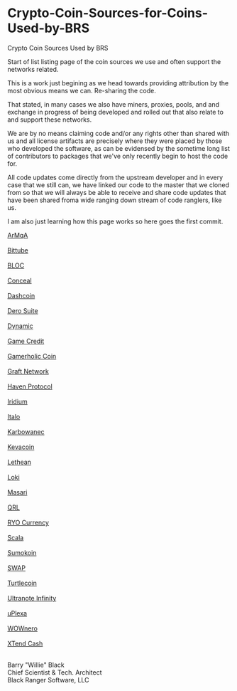 # Crypto-Coin-Sources-for-Coins-Used-by-BRS
Crypto Coin Sources Used by BRS

Start of list listing page of the coin sources we use and often support the networks related.

This is a work just begining as we head towards providing attribution by the most obvious means we can. Re-sharing the code.

That stated, in many cases we also have miners, proxies, pools, and and exchange in progress of being developed and rolled out that also relate to and support these networks.

We are by no means claiming code and/or any rights other than shared with us and all license artifacts are precisely where they were placed by those who developed the software, as can be evidensed by the sometime long list of contributors to packages that we've only recently begin to host the code for.

All code updates come directly from the upstream developer and in every case that we still can, we have linked our code to the master that we cloned from so that we will always be able to receive and share code updates that have been shared froma wide ranging down stream of code ranglers, like us.

I am also just learning how this page works so here goes the first commit.

<A HREF="">ArMqA</A><BR><BR>
<A HREF="">Bittube</A><BR><BR>
<A HREF="">BLOC</A><BR><BR>
<A HREF="">Conceal</A><BR><BR>
<A HREF="">Dashcoin</A><BR><BR>
<A HREF="">Dero Suite</A><BR><BR>
<A HREF="">Dynamic</A><BR><BR>
<A HREF="">Game Credit</A><BR><BR>
<A HREF="">Gamerholic Coin</A><BR><BR>
<A HREF="">Graft Network</A><BR><BR>
<A HREF="">Haven Protocol</A><BR><BR>
<A HREF="">Iridium</A><BR><BR>
<A HREF="">Italo</A><BR><BR>
<A HREF="">Karbowanec</A><BR><BR>
<A HREF="">Kevacoin</A><BR><BR>
<A HREF="">Lethean</A><BR><BR>
<A HREF="">Loki</A><BR><BR>
<A HREF="">Masari</A><BR><BR>
<A HREF="">QRL</A><BR><BR>
<A HREF="">RYO Currency</A><BR><BR>
<A HREF="">Scala</A><BR><BR>
<A HREF="">Sumokoin</A><BR><BR>
<A HREF="">SWAP</A><BR><BR>
<A HREF="">Turtlecoin</A><BR><BR>
<A HREF="">Ultranote Infinity</A><BR><BR>
<A HREF="">uPlexa</A><BR><BR>
<A HREF="">WOWnero</A><BR><BR>
<A HREF="">XTend Cash</A><BR><BR>

Barry "Willie" Black<BR>
Chief Scientist & Tech. Architect<BR>
Black Ranger Software, LLC
